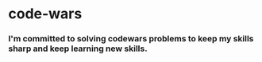 # code-wars

### I'm committed to solving codewars problems to keep my skills sharp and keep learning new skills.
